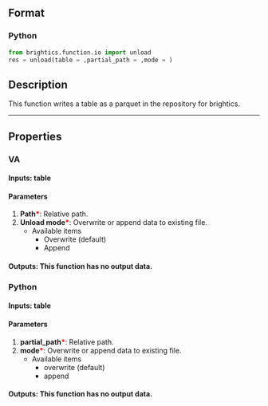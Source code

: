 ## Format
### Python
```python
from brightics.function.io import unload
res = unload(table = ,partial_path = ,mode = )

```

## Description
This function writes a table as a parquet in the repository for brightics.

---

## Properties
### VA
#### Inputs: table

#### Parameters
1. **Path**<b style="color:red">*</b>: Relative path.
2. **Unload mode**<b style="color:red">*</b>: Overwrite or append data to existing file.
   - Available items
      - Overwrite (default)
      - Append

#### Outputs: This function has no output data.

### Python
#### Inputs: table

#### Parameters
1. **partial_path**<b style="color:red">*</b>: Relative path.
2. **mode**<b style="color:red">*</b>: Overwrite or append data to existing file.
   - Available items
      - overwrite (default)
      - append

#### Outputs: This function has no output data.

